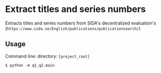 # Extract titles and series numbers 

Extracts titles and series numbers from SIDA's decentralized evaluation's (`https://www.sida.se/English/publications/publicationsearch/`)

## Usage

Command line: directory: `[project_root]`
```
$ python -m q1_q2.main
```